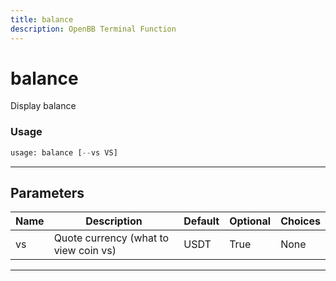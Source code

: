 ```yaml
---
title: balance
description: OpenBB Terminal Function
---
```


# balance

Display balance

### Usage 
```python
usage: balance [--vs VS]
```

---
## Parameters

| Name | Description | Default | Optional | Choices |
| ---- | ----------- | ------- | -------- | ------- |
| vs | Quote currency (what to view coin vs) | USDT | True | None |


---
